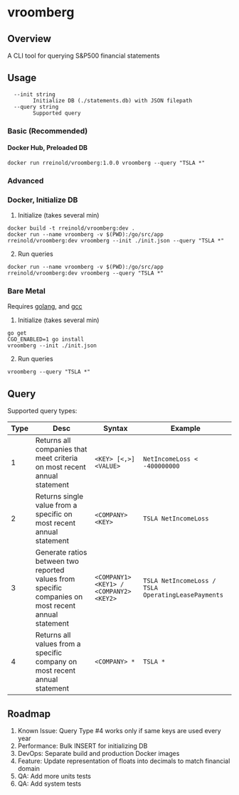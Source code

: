 # vroomberg

## Overview

A CLI tool for querying S&P500 financial statements

## Usage

```
  --init string
    	Initialize DB (./statements.db) with JSON filepath
  --query string
    	Supported query
```

### Basic (Recommended)

#### Docker Hub, Preloaded DB

```
docker run rreinold/vroomberg:1.0.0 vroomberg --query "TSLA *"
```

### Advanced

### Docker, Initialize DB

1. Initialize (takes several min)
```
docker build -t rreinold/vroomberg:dev .
docker run --name vroomberg -v $(PWD):/go/src/app rreinold/vroomberg:dev vroomberg --init ./init.json --query "TSLA *"
```
2. Run queries
```
docker run --name vroomberg -v $(PWD):/go/src/app rreinold/vroomberg:dev vroomberg --query "TSLA *"
```

### Bare Metal

Requires [golang](https://golang.org/doc/install), and [gcc](https://gcc.gnu.org/install/)

1. Initialize (takes several min)

```
go get
CGO_ENABLED=1 go install
vroomberg --init ./init.json
```

2. Run queries

```
vroomberg --query "TSLA *"
```

## Query

Supported query types:


|Type|Desc|Syntax|Example|
|---|---|---|---|
|1|Returns all companies that meet criteria on most recent annual statement|`<KEY> [<,>] <VALUE>`|`NetIncomeLoss < -400000000`|
|2|Returns single value from a specific <COMPANY> on most recent annual statement|`<COMPANY> <KEY>`|`TSLA NetIncomeLoss`
|3|Generate ratios between two reported values from specific companies on most recent annual statement|`<COMPANY1> <KEY1> / <COMPANY2> <KEY2>`| `TSLA NetIncomeLoss / TSLA OperatingLeasePayments`
|4|Returns all values from a specific company on most recent annual statement|`<COMPANY> *`|`TSLA *`


## Roadmap

1. Known Issue: Query Type #4 works only if same keys are used every year
2. Performance: Bulk INSERT for initializing DB
3. DevOps: Separate build and production Docker images
4. Feature: Update representation of floats into decimals to match financial domain
5. QA: Add more units tests
6. QA: Add system tests